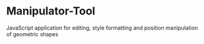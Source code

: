 # Manipulator-Tool
JavaScript application for editing, style formatting and position manipulation of geometric shapes
